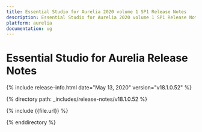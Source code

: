 ```yaml
---
title: Essential Studio for Aurelia 2020 volume 1 SP1 Release Notes  
description: Essential Studio for Aurelia 2020 volume 1 SP1 Release Notes  
platform: aurelia
documentation: ug
---
```


# Essential Studio for Aurelia  Release Notes  

{% include release-info.html date="May 13, 2020"  version="v18.1.0.52" %} 


{% directory path: _includes/release-notes/v18.1.0.52 %}

{% include {{file.url}} %}

{% enddirectory %}
